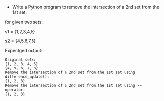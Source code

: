 * Write a Python program to remove the intersection of a 2nd set from the 1st set.

for given two sets:

s1 = {1,2,3,4,5}

s2 = {4,5,6,7,8}

Expectged output:
```
Original sets:
{1, 2, 3, 4, 5}
{4, 5, 6, 7, 8}
Remove the intersection of a 2nd set from the 1st set using difference_update():
{1, 2, 3}
Remove the intersection of a 2nd set from the 1st set using -= operator:
{1, 2, 3}
```
